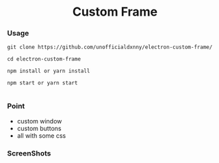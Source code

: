 
<h1 align="center">Custom Frame</h1>


### Usage

```
git clone https://github.com/unofficialdxnny/electron-custom-frame/

cd electron-custom-frame

npm install or yarn install

npm start or yarn start


```


### Point

- custom window
- custom buttons
- all with some css



### ScreenShots

